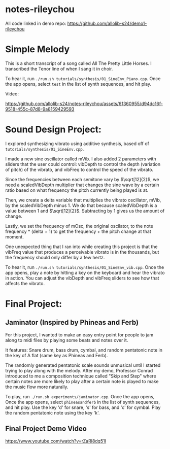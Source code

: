 # notes-rileychou
All code linked in demo repo: https://github.com/allolib-s24/demo1-rileychou

# Simple Melody
This is a short transcript of a song called All The Pretty Little Horses. I transcribed the Tenor line of when I sang it in choir. 


To hear it, run `./run.sh tutorials/synthesis/01_SineEnv_Piano.cpp`. Once the app opens, select `test` in the list of synth sequences, and hit play. 

Video: 

https://github.com/allolib-s24/notes-rileychou/assets/61360955/d94dc16f-9518-455c-87d8-9a8159429593


# Sound Design Project: 
I explored synthesizing vibrato using additive synthesis, based off of `tutorials/synthesis/01_SineEnv.cpp`.

I made a new sine oscillator called mVib. I also added 2 parameters with sliders that the user could control: vibDepth to control the depth (variation of pitch) of the vibrato, and vibFreq to control the speed of the vibrato. 

Since the frequencies between each semitone vary by $\sqrt[12]{2}$, we need a scaledVibDepth multiplier that changes the sine wave by a certain ratio based on what frequency the pitch currently being played is at.

Then, we create a delta variable that multiplies the vibrato oscillator, mVib, by the scaledVibDepth minus 1. We do that because scaledVibDepth is a value between 1 and $\sqrt[12]{2}$. Subtracting by 1 gives us the amount of change.

Lastly, we set the frequency of mOsc, the original oscilator, to the note frequency * (delta + 1) to get the frequency + the pitch change at that moment.

One unexpected thing that I ran into while creating this project is that the vibFreq value that produces a perceivable vibrato is in the thousands, but the frequency should only differ by a few hertz. 

To hear it, run `./run.sh tutorials/synthesis/01_SineEnv_vib.cpp`. Once the app opens, play a note by hitting a key on the keyboard and hear the vibrato in action. You can adjust the vibDepth and vibFreq sliders to see how that affects the vibrato. 


# Final Project:
## Jaminator (Inspired by Phineas and Ferb)

For this project, I wanted to make an easy entry point for people to jam along to midi files by playing some beats and notes over it.

It features: Snare drum, bass drum, cymbal, and random pentatonic note in the key of A flat (same key as Phineas and Ferb). 

The randomly generated pentatonic scale sounds unmusical until I started trying to play along with the melody. After my demo, Professor Conrad introduced to me a composition technique called "Skip and Step" where certain notes are more likely to play after a certain note is played to make the music flow more naturally. 

To play, run `./run.sh experiments/jaminator.cpp`. Once the app opens, Once the app opens, select `phineasandferb` in the list of synth sequences, and hit play. Use the key 'd' for snare, 's' for bass, and 'c' for cymbal. Play the random pentatonic note using the key 'k'. 

## Final Project Demo Video

https://www.youtube.com/watch?v=rZaRl8dq51I
